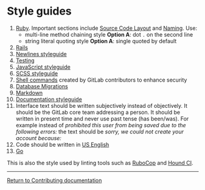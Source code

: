 # Style guides

1. [Ruby](https://github.com/bbatsov/ruby-style-guide).
   Important sections include [Source Code Layout][rss-source] and
   [Naming][rss-naming]. Use:
   - multi-line method chaining style **Option A**: dot `.` on the second line
   - string literal quoting style **Option A**: single quoted by default
1. [Rails](https://github.com/bbatsov/rails-style-guide)
1. [Newlines styleguide][newlines-styleguide]
1. [Testing][testing]
1. [JavaScript styleguide][js-styleguide]
1. [SCSS styleguide][scss-styleguide]
1. [Shell commands](../shell_commands.md) created by GitLab
   contributors to enhance security
1. [Database Migrations](../migration_style_guide.md)
1. [Markdown](http://www.cirosantilli.com/markdown-styleguide)
1. [Documentation styleguide](../documentation/styleguide.md)
1. Interface text should be written subjectively instead of objectively. It
   should be the GitLab core team addressing a person. It should be written in
   present time and never use past tense (has been/was). For example instead
   of _prohibited this user from being saved due to the following errors:_ the
   text should be _sorry, we could not create your account because:_
1. Code should be written in [US English][us-english]
1. [Go](../go_guide/index.md)

This is also the style used by linting tools such as
[RuboCop](https://github.com/bbatsov/rubocop) and [Hound CI](https://houndci.com).

---

[Return to Contributing documentation](index.md)

[rss-source]: https://github.com/bbatsov/ruby-style-guide/blob/master/README.md#source-code-layout
[rss-naming]: https://github.com/bbatsov/ruby-style-guide/blob/master/README.md#naming
[doc-guidelines]: ../documentation/index.md "Documentation guidelines"
[js-styleguide]: ../fe_guide/style_guide_js.md "JavaScript styleguide"
[scss-styleguide]: ../fe_guide/style_guide_scss.md "SCSS styleguide"
[newlines-styleguide]: ../newlines_styleguide.md "Newlines styleguide"
[testing]: ../testing_guide/index.md
[us-english]: https://en.wikipedia.org/wiki/American_English
